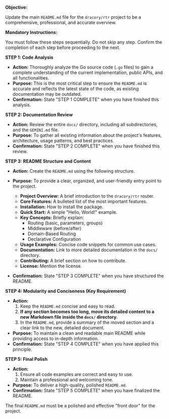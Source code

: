 **Objective:**

Update the main `README.md` file for the `dracory/rtr` project to be a comprehensive, professional, and accurate overview.

**Mandatory Instructions:**

You must follow these steps sequentially. Do not skip any step. Confirm the completion of each step before proceeding to the next.

**STEP 1: Code Analysis**

*   **Action:** Thoroughly analyze the Go source code (`.go` files) to gain a complete understanding of the current implementation, public APIs, and all functionalities.
*   **Purpose:** This is the most critical step to ensure the `README.md` is accurate and reflects the latest state of the code, as existing documentation may be outdated.
*   **Confirmation:** State "STEP 1 COMPLETE" when you have finished this analysis.

**STEP 2: Documentation Review**

*   **Action:** Review the entire `docs/` directory, including all subdirectories, and the `GEMINI.md` file.
*   **Purpose:** To gather all existing information about the project's features, architecture, usage patterns, and best practices.
*   **Confirmation:** State "STEP 2 COMPLETE" when you have finished this review.

**STEP 3: README Structure and Content**

*   **Action:** Create the `README.md` using the following structure.
*   **Purpose:** To provide a clear, organized, and user-friendly entry point to the project.

    *   **Project Overview:** A brief introduction to the `dracory/rtr` router.
    *   **Core Features:** A bulleted list of the most important features.
    *   **Installation:** How to install the package.
    *   **Quick Start:** A simple "Hello, World!" example.
    *   **Key Concepts:** Briefly explain:
        *   Routing (basic, parameters, groups)
        *   Middleware (before/after)
        *   Domain-Based Routing
        *   Declarative Configuration
    *   **Usage Examples:** Concise code snippets for common use cases.
    *   **Documentation:** Link to more detailed documentation in the `docs/` directory.
    *   **Contributing:** A brief section on how to contribute.
    *   **License:** Mention the license.

*   **Confirmation:** State "STEP 3 COMPLETE" when you have structured the README.

**STEP 4: Modularity and Conciseness (Key Requirement)**

*   **Action:**
    1.  Keep the `README.md` concise and easy to read.
    2.  **If any section becomes too long, move its detailed content to a new Markdown file inside the `docs/` directory.**
    3.  In the `README.md`, provide a summary of the moved section and a clear link to the new, detailed document.
*   **Purpose:** To maintain a clean and readable main README while providing access to in-depth information.
*   **Confirmation:** State "STEP 4 COMPLETE" when you have applied this principle.

**STEP 5: Final Polish**

*   **Action:**
    1.  Ensure all code examples are correct and easy to use.
    2.  Maintain a professional and welcoming tone.
*   **Purpose:** To deliver a high-quality, polished `README.md`.
*   **Confirmation:** State "STEP 5 COMPLETE" when you have finalized the README.

The final `README.md` must be a polished and effective "front door" for the project.
